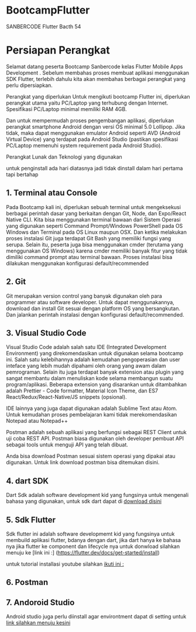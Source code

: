# BootcampFlutter
SANBERCODE Flutter Bacth 54

# Persiapan Perangkat

 
Selamat datang peserta Bootcamp Sanbercode kelas Flutter Mobile Apps Development . Sebelum membahas proses membuat aplikasi menggunakan SDK Flutter, terlebih dahulu kita akan membahas berbagai perangkat yang perlu dipersiapkan.

Perangkat yang diperlukan
Untuk mengikuti bootcamp Flutter ini, diperlukan perangkat utama yaitu PC/Laptop yang terhubung dengan Internet. Spesifikasi PC/Laptop minimal memiliki RAM 4GB.

Dan untuk mempermudah proses pengembangan aplikasi, diperlukan perangkat smartphone Android dengan versi OS minimal 5.0 Lollipop. Jika tidak, maka dapat menggunakan emulator Android seperti AVD (Android Virtual Device) yang terdapat pada Android Studio (pastikan spesifikasi PC/Laptop memenuhi system requirement pada Android Studio).

Perangkat Lunak dan Teknologi yang digunakan
 

untuk penginstall ada hari diatasnya jadi tidak dinstall dalam hari pertama tapi bertahap 

## 1. Terminal atau Console
Pada Bootcamp kali ini, diperlukan sebuah terminal untuk mengeksekusi berbagai perintah dasar yang berkaitan dengan Git, Node, dan Expo/React Native CLI. Kita bisa menggunakan terminal bawaan dari Sistem Operasi yang digunakan seperti Command Prompt/Windows PowerShell pada OS Windows dan Terminal pada OS Linux maupun OSX. Dan ketika melakukan proses instalasi Git juga terdapat Git Bash yang memiliki fungsi yang serupa. Selain itu, peserta juga bisa menggunakan cmder (terutama yang menggunakan OS Windows) karena cmder memiliki banyak fitur yang tidak dimiliki command prompt atau terminal bawaan. Proses instalasi bisa dilakukan menggunakan konfigurasi default/recommended

## 2. Git
Git merupakan version control yang banyak digunakan oleh para programmer atau software developer. Untuk dapat menggunakannya, download dan install Git sesuai dengan platform OS yang bersangkutan. Dan jalankan perintah instalasi dengan konfigurasi default/recommended.

## 3. Visual Studio Code
Visual Studio Code adalah salah satu IDE (Integrated Development Environment) yang direkomendasikan untuk digunakan selama bootcamp ini. Salah satu kelebihannya adalah kemudahan pengoperasian dan user inteface yang lebih mudah dipahami oleh orang yang awam dalam pemrograman. Selain itu juga terdapat banyak extension atau plugin yang sangat membantu dalam menuliskan kode selama membangun suatu program/aplikasi. Beberapa extension yang disarankan untuk ditambahkan adalah Prettier - Code formatter, Material Icon Theme, dan ES7 React/Redux/React-Native/JS snippets (opsional).

IDE lainnya yang juga dapat digunakan adalah Sublime Text atau Atom. Untuk kemudahan proses pembelajaran kami tidak merekomendasikan Notepad atau Notepad++

 

Postman adalah sebuah aplikasi yang berfungsi sebagai REST Client untuk uji coba REST API. Postman biasa digunakan oleh developer pembuat API sebagai tools untuk menguji API yang telah dibuat.

Anda bisa download Postman sesuai sistem operasi yang dipakai atau digunakan. Untuk link download postman bisa ditemukan disini.

## 4. dart SDK
Dart Sdk adalah software development kid yang fungsinya untuk mengenali bahasa yang digunakan, untuk sdk dart dapat di [download disini](https://dart.dev/get-dart)

 

## 5. Sdk Flutter
Sdk flutter ini adalah software developmemt kid yang fungsinya untuk membuild aplikasi flutter, bdanya dengan dart, jika dart hanya ke bahasa nya jika flutter ke component dan lifecycle nya untuk donwload silahkan menuju ke [link ini :]
(https://flutter.dev/docs/get-started/install)

untuk tutorial installasi youtube silahkan [ikuti ini :](https://www.youtube.com/watch?v=asNdz10WR6w&t=173s)

 

## 6. Postman
## 7. Andoroid Studio 
Android studio juga perlu diinstall agar environtment dapat di setting untuk [link silahkan menuju kesini](https://developer.android.com/studio)